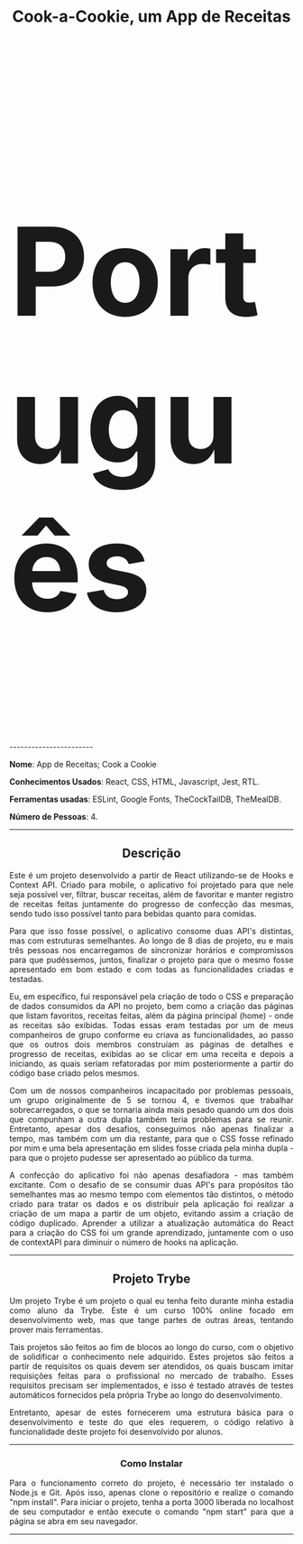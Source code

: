 <h1 align="center">Cook-a-Cookie, um App de Receitas</h1>

<h2 style="font-size: 15.5em">Português</h2>
-----------------------

**Nome**: App de Receitas; Cook a Cookie

**Conhecimentos Usados**: React, CSS, HTML, Javascript, Jest, RTL.

**Ferramentas usadas**: ESLint, Google Fonts, TheCockTailDB, TheMealDB.

**Número de Pessoas**: 4.

-----------------------

<h2 align="center">Descrição</h2>

<p align="justify">Este é um projeto desenvolvido a partir de React utilizando-se de Hooks e Context API. Criado para mobile, o aplicativo foi projetado para que nele seja possível ver, filtrar, buscar receitas, além de favoritar e manter registro de receitas feitas juntamente do progresso de confecção das mesmas, sendo tudo isso possível tanto para bebidas quanto para comidas.</p>
<p align="justify">Para que isso fosse possível, o aplicativo consome duas API's distintas, mas com estruturas semelhantes. Ao longo de 8 dias de projeto, eu e mais três pessoas nos encarregamos de sincronizar horários e compromissos para que pudéssemos, juntos, finalizar o projeto para que o mesmo fosse apresentado em bom estado e com todas as funcionalidades criadas e testadas.</p>
<p align="justify">Eu, em específico, fui responsável pela criação de todo o CSS e preparação de dados consumidos da API no projeto, bem como a criação das páginas que listam favoritos, receitas feitas, além da página principal (home) - onde as receitas são exibidas. Todas essas eram testadas por um de meus companheiros de grupo conforme eu criava as funcionalidades, ao passo que os outros dois membros construíam as páginas de detalhes e progresso de receitas, exibidas ao se clicar em uma receita e depois a iniciando, as quais seriam refatoradas por mim posteriormente a partir do código base criado pelos mesmos.</p>
<p align="justify">Com um de nossos companheiros incapacitado por problemas pessoais, um grupo originalmente de 5 se tornou 4, e tivemos que trabalhar sobrecarregados, o que se tornaria ainda mais pesado quando um dos dois que compunham a outra dupla também teria problemas para se reunir. Entretanto, apesar dos desafios, conseguimos não apenas finalizar a tempo, mas também com um dia restante, para que o CSS fosse refinado por mim e uma bela apresentação em slides fosse criada pela minha dupla - para que o projeto pudesse ser apresentado ao público da turma.</p>
<p align="justify">A confecção do aplicativo foi não apenas desafiadora - mas também excitante. Com o desafio de se consumir duas API's para propósitos tão semelhantes mas ao mesmo tempo com elementos tão distintos, o método criado para tratar os dados e os distribuir pela aplicação foi realizar a criação de um mapa a partir de um objeto, evitando assim a criação de código duplicado. Aprender a utilizar a atualização automática do React para a criação do CSS foi um grande aprendizado, juntamente com o uso de contextAPI para diminuir o número de hooks na aplicação.</p>

-----------------------

<h2 align="center">Projeto Trybe</h2>

  <p align="justify">Um projeto Trybe é um projeto o qual eu tenha feito durante minha estadia como aluno da Trybe. Este é um curso 100% online focado em desenvolvimento web, mas que tange partes de outras áreas, tentando prover mais ferramentas.</p>
  <p align="justify">Tais projetos são feitos ao fim de blocos ao longo do curso, com o objetivo de solidificar o conhecimento nele adquirido. Estes projetos são feitos a partir de requisitos os quais devem ser atendidos, os quais buscam imitar requisições feitas para o profissional no mercado de trabalho. Esses requisitos precisam ser implementados, e isso é testado através de testes automáticos fornecidos pela própria Trybe ao longo do desenvolvimento.</p>
  <p align="justify">Entretanto, apesar de estes fornecerem uma estrutura básica para o desenvolvimento e teste do que eles requerem, o código relativo à funcionalidade deste projeto foi desenvolvido por alunos.</p>

-----------------------

<h3 align="center">Como Instalar</h3>
<p align="justify">Para o funcionamento correto do projeto, é necessário ter instalado o Node.js e Git. Após isso, apenas clone o repositório e realize o comando "npm install". Para iniciar o projeto, tenha a porta 3000 liberada no localhost de seu computador e então execute o comando "npm start" para que a página se abra em seu navegador. </p>

-----------------------
